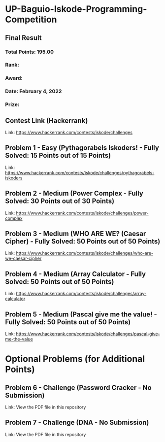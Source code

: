 # UP-Baguio-Iskode-Programming-Competition
## Final Result
### Total Points: 195.00
### Rank: 
### Award:
### Date: February 4, 2022
### Prize: 
## Contest Link (Hackerrank)
Link: https://www.hackerrank.com/contests/iskode/challenges
## Problem 1 - Easy (Pythagorabels Iskoders! - Fully Solved: 15 Points out of 15 Points)
Link: https://www.hackerrank.com/contests/iskode/challenges/pythagorabels-iskoders
## Problem 2 - Medium (Power Complex - Fully Solved: 30 Points out of 30 Points)
Link: https://www.hackerrank.com/contests/iskode/challenges/power-complex
## Problem 3 - Medium (WHO ARE WE? (Caesar Cipher) - Fully Solved: 50 Points out of 50 Points)
Link: https://www.hackerrank.com/contests/iskode/challenges/who-are-we-caesar-cipher
## Problem 4 - Medium (Array Calculator - Fully Solved: 50 Points out of 50 Points)
Link: https://www.hackerrank.com/contests/iskode/challenges/array-calculator
## Problem 5 - Medium (Pascal give me the value! - Fully Solved: 50 Points out of 50 Points)
Link: https://www.hackerrank.com/contests/iskode/challenges/pascal-give-me-the-value
# Optional Problems (for Additional Points)
## Problem 6 - Challenge (Password Cracker - No Submission)
Link: View the PDF file in this repository
## Problem 7 - Challenge (DNA - No Submission)
Link: View the PDF file in this repository
